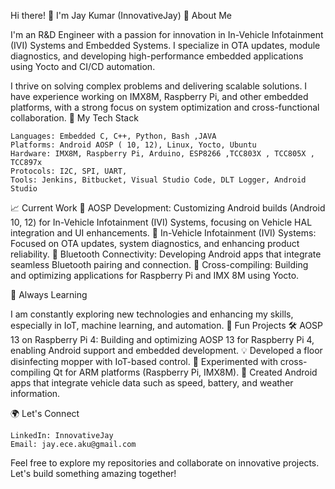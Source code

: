 Hi there! 👋 I'm Jay Kumar (InnovativeJay)
🚀 About Me

I'm an R&D Engineer with a passion for innovation in In-Vehicle Infotainment (IVI) Systems and Embedded Systems. I specialize in OTA updates, module diagnostics, and developing high-performance embedded applications using Yocto and CI/CD automation.

I thrive on solving complex problems and delivering scalable solutions. I have experience working on IMX8M, Raspberry Pi, and other embedded platforms, with a strong focus on system optimization and cross-functional collaboration.
🔧 My Tech Stack

    Languages: Embedded C, C++, Python, Bash ,JAVA 
    Platforms: Android AOSP ( 10, 12), Linux, Yocto, Ubuntu
    Hardware: IMX8M, Raspberry Pi, Arduino, ESP8266 ,TCC803X , TCC805X , TCC897x
    Protocols: I2C, SPI, UART, 
    Tools: Jenkins, Bitbucket, Visual Studio Code, DLT Logger, Android Studio

📈 Current Work
    📱 AOSP Development: Customizing Android builds (Android 10, 12) for In-Vehicle Infotainment (IVI) Systems, focusing on Vehicle HAL integration and UI enhancements.
    🚗 In-Vehicle Infotainment (IVI) Systems: Focused on OTA updates, system diagnostics, and enhancing product reliability.
    🤖 Bluetooth Connectivity: Developing Android apps that integrate seamless Bluetooth pairing and connection.
    📡 Cross-compiling: Building and optimizing applications for Raspberry Pi and IMX 8M using Yocto.

🌱 Always Learning

I am constantly exploring new technologies and enhancing my skills, especially in IoT, machine learning, and automation.
🎯 Fun Projects
    🛠️ AOSP 13 on Raspberry Pi 4: Building and optimizing AOSP 13 for Raspberry Pi 4, enabling Android support and embedded development.
    💡 Developed a floor disinfecting mopper with IoT-based control.
    🔧 Experimented with cross-compiling Qt for ARM platforms (Raspberry Pi, IMX8M).
    📱 Created Android apps that integrate vehicle data such as speed, battery, and weather information.

🌍 Let's Connect

    LinkedIn: InnovativeJay
    Email: jay.ece.aku@gmail.com

Feel free to explore my repositories and collaborate on innovative projects. Let's build something amazing together!
